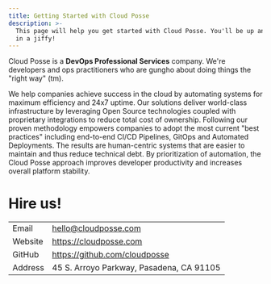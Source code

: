 ```yaml
---
title: Getting Started with Cloud Posse
description: >-
  This page will help you get started with Cloud Posse. You'll be up and running
  in a jiffy!
---
```


Cloud Posse is a **DevOps Professional Services** company. We're developers and ops practitioners who are gungho about doing things the "right way" (tm).

We help companies achieve success in the cloud by automating systems for maximum efficiency and 24x7 uptime. Our solutions deliver world-class infrastructure by leveraging Open Source technologies coupled with proprietary integrations to reduce total cost of ownership. Following our proven methodology empowers companies to adopt the most current "best practices" including end-to-end CI/CD Pipelines, GitOps and Automated Deployments. The results are human-centric systems that are easier to maintain and thus reduce technical debt. By prioritization of automation, the Cloud Posse approach improves developer productivity and increases overall platform stability.

# Hire us!

|         |                                          |
|:--------|:-----------------------------------------|
| Email   | hello@cloudposse.com                     |
| Website | <https://cloudposse.com>                 |
| GitHub  | <https://github.com/cloudposse>          |
| Address | 45 S. Arroyo Parkway, Pasadena, CA 91105 |
